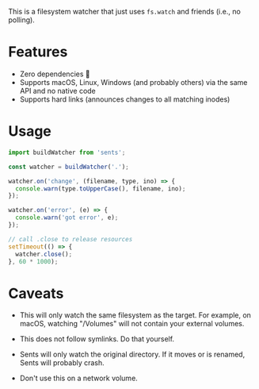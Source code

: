 This is a filesystem watcher that just uses `fs.watch` and friends (i.e., no polling).

# Features

* Zero dependencies 🍩
* Supports macOS, Linux, Windows (and probably others) via the same API and no native code
* Supports hard links (announces changes to all matching inodes)

# Usage

```js
import buildWatcher from 'sents';

const watcher = buildWatcher('.');

watcher.on('change', (filename, type, ino) => {
  console.warn(type.toUpperCase(), filename, ino);
});

watcher.on('error', (e) => {
  console.warn('got error', e);
});

// call .close to release resources
setTimeout(() => {
  watcher.close();
}, 60 * 1000);

```

# Caveats

- This will only watch the same filesystem as the target.
  For example, on macOS, watching "/Volumes" will not contain your external volumes.

- This does not follow symlinks.
  Do that yourself.

- Sents will only watch the original directory.
  If it moves or is renamed, Sents will probably crash.

- Don't use this on a network volume.
